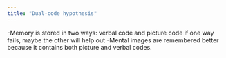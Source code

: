 ```yaml
---
title: "Dual-code hypothesis"
---
```

-Memory is stored in two ways: verbal code and picture code
if one way fails, maybe the other will help out
-Mental images are remembered better because it contains both picture and verbal codes.

